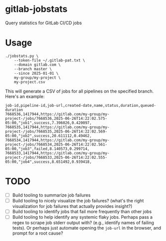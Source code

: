 # gitlab-jobstats
Query statistics for GitLab CI/CD jobs

# Usage

```shell
./jobstats.py \
    --token-file ~/.gitlab-pat.txt \
    --domain gitlab.com \
    --branch master \
    --since 2025-01-01 \
    my-group/my-project \
    my-project.csv
```

This will generate a CSV of jobs for all pipelines on the specified branch. Here's an example:

```
job-id,pipeline-id,job-url,created-date,name,status,duration,queued-duration
7668536,1417944,https://gitlab.com/my-group/my-project-/jobs/7668536,2025-06-26T14:22:02.575-05:00,"job1",success,7.396026,0.420097,
7668535,1417944,https://gitlab.com/my-group/my-project-/jobs/7668535,2025-06-26T14:22:02.569-05:00,"job2",success,20.611112,0.49462,
7668534,1417944,https://gitlab.com/my-group/my-project-/jobs/7668534,2025-06-26T14:22:02.561-05:00,"job3",failed,8.140573,0.299714,
7668533,1417944,https://gitlab.com/my-group/my-project-/jobs/7668533,2025-06-26T14:22:02.555-05:00,"job4",success,8.651492,0.939418,
```

# TODO

* [ ] Build tooling to summarize job failures
* [ ] Build tooling to nicely visualize the job failures? (what's the right visualization for job
      failures that actually provides insight?)
* [ ] Build tooling to identify jobs that fail more frequently than other jobs
* [ ] Build tooling to help identify any systemic flaky jobs. Perhaps pass a regex to scrape job
      stderr output with? (e.g., identify names of failing tests). Or perhaps just automate opening
      the `job-url` in the browser, and prompt for a root cause?
